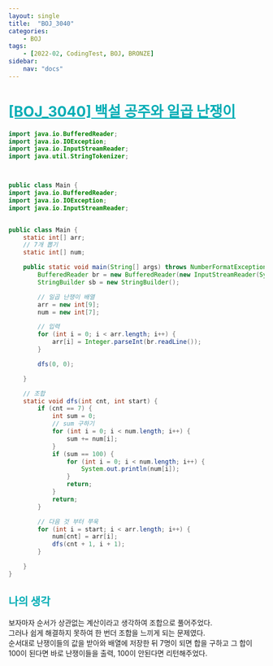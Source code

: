 ```yaml
---
layout: single
title:  "BOJ_3040"
categories: 
    - BOJ
tags: 
    - [2022-02, CodingTest, BOJ, BRONZE]
sidebar:
    nav: "docs"
---
```


# <b><a style="color:#00adb5" href="https://www.acmicpc.net/problem/3040" target=_blank>[BOJ_3040] 백설 공주와 일곱 난쟁이</a></b>

```java
import java.io.BufferedReader;
import java.io.IOException;
import java.io.InputStreamReader;
import java.util.StringTokenizer;



public class Main {
import java.io.BufferedReader;
import java.io.IOException;
import java.io.InputStreamReader;


public class Main {
	static int[] arr;
	// 7개 뽑기
	static int[] num;

	public static void main(String[] args) throws NumberFormatException, IOException {
		BufferedReader br = new BufferedReader(new InputStreamReader(System.in));
		StringBuilder sb = new StringBuilder();

		// 일곱 난쟁이 배열
		arr = new int[9];
		num = new int[7];

		// 입력
		for (int i = 0; i < arr.length; i++) {
			arr[i] = Integer.parseInt(br.readLine());
		}

		dfs(0, 0);

	}

	// 조합
	static void dfs(int cnt, int start) {
		if (cnt == 7) {
			int sum = 0;
			// sum 구하기
			for (int i = 0; i < num.length; i++) {
				sum += num[i];
			}
			if (sum == 100) {
				for (int i = 0; i < num.length; i++) {
					System.out.println(num[i]);
				}
				return;
			}
			return;
		}

		// 다음 것 부터 쭈욱
		for (int i = start; i < arr.length; i++) {
			num[cnt] = arr[i];
			dfs(cnt + 1, i + 1);
		}

	}
}
```


## <b><a style="color:#00adb5">나의 생각</a></b>
보자마자 순서가 상관없는 계산이라고 생각하여 조합으로 풀어주었다.<br>
그러나 쉽게 해결하지 못하여 한 번더 조합을 느끼게 되는 문제였다.<br>
순서대로 난쟁이들의 값을 받아와 배열에 저장한 뒤 7명이 되면 합을 구하고 그 합이 100이 된다면 바로 난쟁이들을 출력, 100이 안된다면 리턴해주었다.